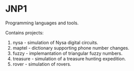 # JNP1
Programming languages and tools.

Contains projects:

1. nysa - simulation of Nysa digital circuits.
2. maptel - dictionary supporting phone number changes.
3. fuzzy - implemantation of triangular fuzzy numbers.
4. treasure - simulation of a treasure hunting expedition.
5. rover - simulation of rovers.
